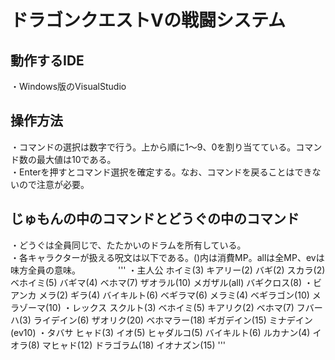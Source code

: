 # ドラゴンクエストVの戦闘システム
## 動作するIDE
・Windows版のVisualStudio
## 操作方法
・コマンドの選択は数字で行う。上から順に1〜9、0を割り当てている。コマンド数の最大値は10である。<br>
・Enterを押すとコマンド選択を確定する。なお、コマンドを戻ることはできないので注意が必要。
## じゅもんの中のコマンドとどうぐの中のコマンド
・どうぐは全員同じで、たたかいのドラムを所有している。<br>
・各キャラクターが扱える呪文は以下である。()内は消費MP。allは全MP、evは味方全員の意味。
　　　　'''
  ・主人公
   ホイミ(3)
   キアリー(2)
   バギ(2)
   スカラ(2)
   ベホイミ(5)
   バギマ(4)
   ベホマ(7)
   ザオラル(10)
   メガザル(all)
   バギクロス(8)
 ・ビアンカ
   メラ(2)
   ギラ(4)
   バイキルト(6)
   ベギラマ(6)
   メラミ(4)
   ベギラゴン(10)
   メラゾーマ(10)
 ・レックス
   スクルト(3)
   ベホイミ(5)
   キアリク(2)
   ベホマ(7)
   フバーハ(3)
   ライデイン(6)
   ザオリク(20)
   ベホマラー(18)
   ギガデイン(15)
   ミナデイン(ev10)
 ・タバサ
   ヒャド(3)
   イオ(5)
   ヒャダルコ(5)
   バイキルト(6)
   ルカナン(4)
   イオラ(8)
   マヒャド(12)
   ドラゴラム(18)
   イオナズン(15)
  '''
 
  　
